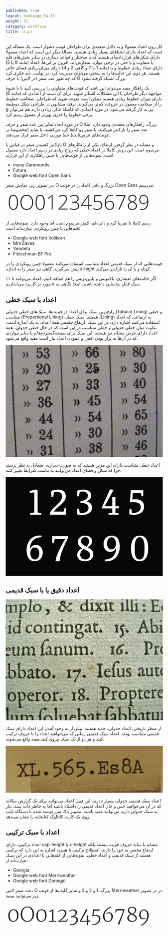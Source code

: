```yaml
---
published: true
layout: bookpage_fa-IR
weight: 51
category: workflow
title: اعداد
---
```


کار روی اعداد معمولا و به دلایل متعددی برای طراحان فونت دشوار است. یک مساله این است که اعداد دارای انحناهای بسیار زیادی هستند. مسالهٔ دیگر این است که اعداد معمولا دارای شکل‌های قراردادی‌ای هستند که با ساختار و قواعد دیداری در سایر بخش‌های قلم یا متفاوت و یا حتی در برخی موارد، متعارض‌اند. افزون بر این‌ها، اعداد (مانند 8 یا 5) دارای تعداد زیادی خطوط و یا (مانند 1 یا 7 و گاهی 2 و 4) دارای میزان زیادی فضای خالی هستند. هر دوی این حالت‌ها را به سختی می‌توان مدیریت کرد. در نهایت، باید فکری کرد که چه طور عدد صفر (در لاتین) با حرف O بزرگ اشتباه گرفته نشود.

یک راهکار مفید می‌تواند این باشد که فونت‌های متفاوتی را بررسی کنید تا با شیوهٔ مواجههٔ دیگر طراحان با این مشکلات آشنا‌تر شوید. برای آن دسته از اعدادی که (مانند 8) دارای میزان خطوط زیادی هستند ممکن است متوجه شوید که طراحان، ضخامت خطوط را از ضخامت معمول در حروف، کم‌تر می‌گیرند. ترفند مشابهی در طراحی شکل دوطبقهٔ g نیز به کار گرفته می‌شود. در مورد اعدادی که فاصلهٔ خالی زیادی دارند هم می‌توان برخی خطوط را قدری پهن‌تر از معمول رسم کرد.

در مورد ایجاد تمایز بین عدد صفر و حرف O بزرگ، راهکارهای متعددی وجود دارد. مثلا عدد صفر را نازک‌تر می‌کنند، یا صفر رو کاملا گرد می‌کشند، یا شاید (مخصوصا در فونت‌های عرض‌ثابت) خط موربی داخل صفر قرار می‌دهند.

نازک‌تر کشیدن صفر در قیاس با O و مشابه در نظر گرفتن ارتفاع، یکی از راه‌کارهای مرسوم است. این روش کاملا در اعداد خطی که رواج زیادی در رسم اعداد دارد معمول است. نمونه‌هایی از فونت‌هایی با چنین راهکاری از این قرارند:
- many Garamonds
- Futura
- Google web font Open Sans

در تصویر زیر، نمایش صفر، O بزرگ و باقی اعداد را در فونت Open Sans می‌بینیم:

<img src="images/open-sans-numbers.png" alt="">

رسم کاملا یا تقریبا گرد و دایره‌ای، کم‌تر مرسوم است اما وجود دارد. نمونه‌هایی از قلم‌هایی با چنین رویکردی عبارت‌اند است:
- Google web font Vollkorn 
- Mrs Eaves
- Vendeta
- Fleischman BT Pro

فونت‌هایی که از سبک قدیمی اعداد متناسب استفاده می‌کنند معمولا چنین رویکردی را در پیش می‌گیرند. گاهی نیز صفر را به اندازه x-hight کوتاه و یا آن را نازک‌تر می‌کنند.

اگر حالت‌های اعشاری، بالانویس و پایین‌نویس را هم اضافه کنیم، اعداد می‌توانند تا ۱۱ سبک قابل شاسایی داشته باشند. اینجا نگاهی به ۵ مورد پر کاربرد می‌اندازیم.

## اعداد با سبک خطی

رایج‌ترین سبک برای اعداد در فونت‌ها، سبک‌های خطی جدولی (Tabular Lining) و خطی متناسب (Proportional Lining) هستند. سبک خطی (Lining) به ارتفاعی که اعداد استفاده می‌کنند اشاره دارد. در این سبک، ارتفاع چشمی همهٔ اعداد، به یک اندازه است. تفاوت میان خطی جدولی و خطی متناسب در این است که در حال خطی جدولی، همهٔ اعداد دارای عرض مشابه نیز هستند. این سبک برای صفحه‌گسترده‌ها و یا سایر مواردی که در آن‌ها به تراز بودن افقی و عمودی اعداد نیاز است مفید واقع می‌شود.

<img src="images/2Tabularlining2.png" alt="اعداد با سبک خطی جدولی">

اعداد خطی متناسب دارای این مزین هستند که به صورت دیداری، متعادل به نظر برسند چرا که شکل و فضای اعداد می‌توانند به تناسب شرایط تغییر کنند.

<img src="images/2Lining%20Proportional.png" alt="اعداد با سبک خطی متناسب">

## اعداد دقیق یا با سبک قدیمی

<img src="images/2Proportional%20oldstyle.png" alt="اعداد با سبک قدیمی متناسب">

از منظر تاریخی، اعداد جدولی، جدید هستند. پیش از به وجود آمدن این اعداد دارای سبک قدیمی متناسب بودند. اعداد سبک قدیمی زمانی که می‌خواهید اعداد را با حروف ترکیب کنید و هر دو از یک سبک پیروی کنند مفید واقع می‌شوند.

<img src="images/2tabular%20oldstyle.png" alt="اعداد با سبک قدیمی جدولی">

اعداد سبک قدیمی جدولی بسیار نادرند. این قبیل اعداد می‌توانند برای یک گزارش سالانه که در آن می‌خواهید حس و حال اعداد قدیمی را داشتاه باشید اما به خاطر ذات سند، نیاز به سبک جدولی دارید می‌توانند مفید باشند. تصویر بالا، متن نوشته شده با دستگاه تایپ روی یک کارت کاتالوگ کتابخانه را نشان می‌دهد.

## اعداد با سبک ترکیبی

اعداد ترکیبی، دارای cap-height یا x-height مشابه با ساید حروف فونت نیستند بلکه ارتفاع مختص به خود را دارند. اصطلاح ترکیبی یا هیبرید اشاره به این دارد که ترکیبی هستند از سبک قدیمی و اعداد خطی. نمونه‌هایی از قلم‌هایی با اعدادی در این سبک عبارت‌اند از:
- Georgia
- Google web font Merriweather
- Google web font Donegal

عدد صفر لاتین، O بزرگ، 1 و 2 و 3 و سایر گلیف‌ها از فونت Merriweather در در تصویر زیر می‌توانید ببینید.

<img src="images/Merriweather-numbers.png" alt="" height="90" width="475">
